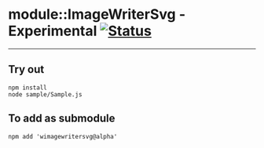 
# module::ImageWriterSvg - Experimental [![Status](https://github.com/Wandalen/wImageWriterSvg/workflows/Test/badge.svg)](https://github.com/Wandalen/wImageWriterSvg/actions?query=workflow%3ATest)

___

## Try out
```
npm install
node sample/Sample.js
```

## To add as submodule
```
npm add 'wimagewritersvg@alpha'
```

